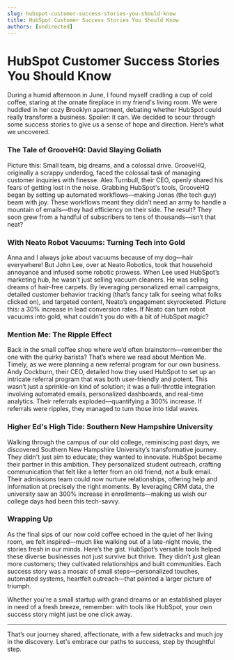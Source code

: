 ```yaml
---
slug: hubspot-customer-success-stories-you-should-know
title: HubSpot Customer Success Stories You Should Know
authors: [undirected]
---
```


# HubSpot Customer Success Stories You Should Know

During a humid afternoon in June, I found myself cradling a cup of cold coffee, staring at the ornate fireplace in my friend's living room. We were huddled in her cozy Brooklyn apartment, debating whether HubSpot could really transform a business. Spoiler: it can. We decided to scour through some success stories to give us a sense of hope and direction. Here’s what we uncovered.

### The Tale of GrooveHQ: David Slaying Goliath

Picture this: Small team, big dreams, and a colossal drive. GrooveHQ, originally a scrappy underdog, faced the colossal task of managing customer inquiries with finesse. Alex Turnbull, their CEO, openly shared his fears of getting lost in the noise. Grabbing HubSpot's tools, GrooveHQ began by setting up automated workflows—making Jonas (the tech guy) beam with joy. These workflows meant they didn’t need an army to handle a mountain of emails—they had efficiency on their side. The result? They soon grew from a handful of subscribers to tens of thousands—isn’t that neat?

### With Neato Robot Vacuums: Turning Tech into Gold

Anna and I always joke about vacuums because of my dog—hair everywhere! But John Lee, over at Neato Robotics, took that household annoyance and infused some robotic prowess. When Lee used HubSpot’s marketing hub, he wasn't just selling vacuum cleaners. He was selling dreams of hair-free carpets. By leveraging personalized email campaigns, detailed customer behavior tracking (that’s fancy talk for seeing what folks clicked on), and targeted content, Neato’s engagement skyrocketed. Picture this: a 30% increase in lead conversion rates. If Neato can turn robot vacuums into gold, what couldn't you do with a bit of HubSpot magic?

### Mention Me: The Ripple Effect

Back in the small coffee shop where we’d often brainstorm—remember the one with the quirky barista? That’s where we read about Mention Me. Timely, as we were planning a new referral program for our own business. Andy Cockburn, their CEO, detailed how they used HubSpot to set up an intricate referral program that was both user-friendly and potent. This wasn’t just a sprinkle-on kind of solution; it was a full-throttle integration involving automated emails, personalized dashboards, and real-time analytics. Their referrals exploded—quantifying a 300% increase. If referrals were ripples, they managed to turn those into tidal waves.

### Higher Ed's High Tide: Southern New Hampshire University

Walking through the campus of our old college, reminiscing past days, we discovered Southern New Hampshire University’s transformative journey. They didn't just aim to educate; they wanted to innovate. HubSpot became their partner in this ambition. They personalized student outreach, crafting communication that felt like a letter from an old friend, not a bulk email. Their admissions team could now nurture relationships, offering help and information at precisely the right moments. By leveraging CRM data, the university saw an 300% increase in enrollments—making us wish our college days had been this tech-savvy.

### Wrapping Up

As the final sips of our now cold coffee echoed in the quiet of her living room, we felt inspired—much like walking out of a late-night movie, the stories fresh in our minds. Here’s the gist. HubSpot’s versatile tools helped these diverse businesses not just survive but thrive. They didn't just glean more customers; they cultivated relationships and built communities. Each success story was a mosaic of small steps—personalized touches, automated systems, heartfelt outreach—that painted a larger picture of triumph.

Whether you're a small startup with grand dreams or an established player in need of a fresh breeze, remember: with tools like HubSpot, your own success story might just be one click away.

---

That’s our journey shared, affectionate, with a few sidetracks and much joy in the discovery. Let's embrace our paths to success, step by thoughtful step.